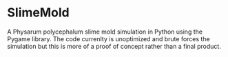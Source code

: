 # SlimeMold
A Physarum polycephalum slime mold simulation in Python using the Pygame library. The code currenlty is unoptimized and brute forces the simulation but this is more of a proof of concept rather than a final product.
